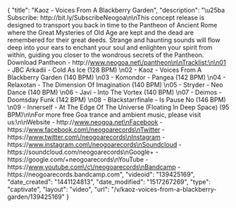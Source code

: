 {
    "title": "Kaoz - Voices From A Blackberry Garden",
    "description": "\u25ba Subscribe: http:\/\/bit.ly\/SubscribeNeogoa\n\nThis concept release is designed to transport you back in time to the Pantheon of Ancient Rome where the Great Mysteries of Old Age are kept and the dead are remembered for their great deeds. Strange and haunting sounds will flow deep into your ears to enchant your soul and enlighten your spirit from within, guiding you closer to the wondrous secrets of the Pantheon. Download Pantheon - http:\/\/www.neogoa.net\/pantheon\n\nTracklist:\n\n01 - JBC Arkadii - Cold As Ice (128 BPM) \n02 - Kaoz - Voices From A Blackberry Garden (140 BPM) \n03 - Komondor - Pangea (142 BPM) \n04 - Relaxotan - The Dimension Of Imagination (140 BPM) \n05 - Stryder - Neo Dance (140 BPM) \n06 - Javi - Into The Vortex (140 BPM) \n07 - Deimos - Doomsday Funk (142 BPM) \n08 - Blackstarrfinale - Is Pause No (146 BPM) \n09 - Innerself - At The Edge Of The Universe (Floating In Deep Space) (95 BPM)\n\nFor more free Goa trance and ambient music, please visit us:\n\nWebsite - http:\/\/www.neogoa.net\nFacebook - https:\/\/www.facebook.com\/neogoarecords\nTwitter - https:\/\/www.twitter.com\/neogoarecords\nInstagram - https:\/\/www.instagram.com\/neogoarecords\nSoundcloud - https:\/\/soundcloud.com\/neogoarecords\nGoogle+ - https:\/\/google.com\/+neogoarecords\nYouTube - https:\/\/www.youtube.com\/c\/neogoarecords\nBandcamp - https:\/\/neogoarecords.bandcamp.com",
    "videoid": "139425169",
    "date_created": "1441124813",
    "date_modified": "1517267269",
    "type": "captivate",
    "layout": "video",
    "url": "\/v\/kaoz-voices-from-a-blackberry-garden\/139425169"
}